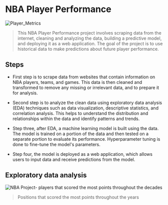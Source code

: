 # NBA Player Performance
![Player_Metrics](https://user-images.githubusercontent.com/31329300/213966045-e058ca6f-eb44-4a00-992f-7679ec0a3624.png)

>This NBA Player Performance project involves scraping data from the internet, cleaning and analyzing the data, building a predictive model, and deploying it as a web application. The goal of the project is to use historical data to make predictions about future player performance.

## Steps

- First step is to scrape data from websites that contain information on NBA players, teams, and games. This data is then cleaned and transformed to remove any missing or irrelevant data, and to prepare it for analysis.

- Second step is to analyze the clean data using exploratory data analysis (EDA) techniques such as data visualization, descriptive statistics, and correlation analysis. This helps to understand the distribution and relationships within the data and identify patterns and trends.

- Step three, after EDA, a machine learning model is built using the data. The model is trained on a portion of the data and then tested on a separate portion to evaluate its performance. Hyperparameter tuning is done to fine-tune the model's parameters.

- Step four, the model is deployed as a web application, which allows users to input data and receive predictions from the model.

## Exploratory data analysis

![NBA Project- players that scored the most points throughout the decades](https://user-images.githubusercontent.com/31329300/214642688-ad0f2d1a-aab0-4206-8a50-ee1c93e22f8c.png)

>Positions that scored the most points throughout the years